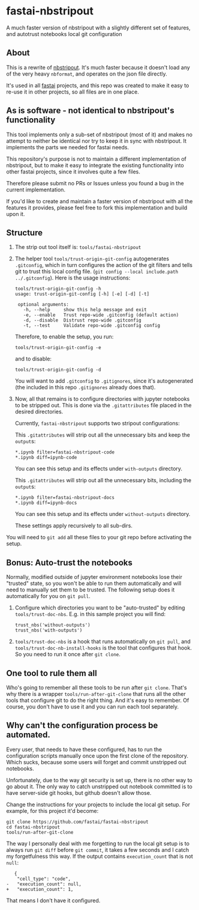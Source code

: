 # fastai-nbstripout

A much faster version of nbstripout with a slightly different set of features, and autotrust notebooks local git configuration

## About

This is a rewrite of [nbstripout](https://github.com/kynan/nbstripout). It's much faster because it doesn't load any of the very heavy `nbformat`, and operates on the json file directly.

It's used in all [fastai](https://github.com/fastai/) projects, and this repo was created to make it easy to re-use it in other projects, so all files are in one place.

## As is software - not identical to nbstripout's functionality

This tool implements only a sub-set of nbstripout (most of it) and makes no attempt to neither be identical nor try to keep it in sync with nbstripout. It implements the parts we needed for fastai needs.

This repository's purpose is not to maintain a different implementation of nbstripout, but to make it easy to integrate the existing functionality into other fastai projects, since it involves quite a few files. 

Therefore please submit no PRs or Issues unless you found a bug in the current implementation. 

If you'd like to create and maintain a faster version of nbstripout with all the features it provides, please feel free to fork this implementation and build upon it.

## Structure

1. The strip out tool itself is: `tools/fastai-nbstripout`

2. The helper tool `tools/trust-origin-git-config` autogenerates `.gitconfig`, which in turn configures the action of the git filters and tells git to trust this local config file. (`git config --local include.path ../.gitconfig`). Here is the usage instructions:

   ```
   tools/trust-origin-git-config -h
   usage: trust-origin-git-config [-h] [-e] [-d] [-t]

    optional arguments:
      -h, --help     show this help message and exit
      -e, --enable   Trust repo-wide .gitconfig (default action)
      -d, --disable  Distrust repo-wide .gitconfig
      -t, --test     Validate repo-wide .gitconfig config
   ```

   Therefore, to enable the setup, you run:
   ```
   tools/trust-origin-git-config -e
   ```
   and to disable:
   ```
   tools/trust-origin-git-config -d
   ```
   You will want to add `.gitconfig` to `.gitignores`, since it's autogenerated (the included in this repo `.gitignores` already does that).

3. Now, all that remains is to configure directories with jupyter notebooks to be stripped out. This is done via the `.gitattributes` file placed in the desired directories.

   Currently, `fastai-nbstripout` supports two stripout configurations:

   This `.gitattributes` will strip out all the unnecessary bits and keep the `output`s:
   ```
   *.ipynb filter=fastai-nbstripout-code
   *.ipynb diff=ipynb-code
   ```
   You can see this setup and its effects under `with-outputs` directory.

   This `.gitattributes` will strip out all the unnecessary bits, including the `output`s:

   ```
   *.ipynb filter=fastai-nbstripout-docs
   *.ipynb diff=ipynb-docs
   ```
   You can see this setup and its effects under `without-outputs` directory.

   These settings apply recursively to all sub-dirs.

You will need to `git add` all these files to your git repo before activating the setup.

## Bonus: Auto-trust the notebooks

Normally, modified outside of jupyter environment notebooks lose their "trusted" state, so you won't be able to run them automatically and will need to manually set them to be trusted. The following setup does it automatically for you on `git pull`.

1. Configure which directories you want to be "auto-trusted" by editing `tools/trust-doc-nbs`. E.g. in this sample project you will find:

   ```
   trust_nbs('without-outputs')
   trust_nbs('with-outputs')
   ```

2. `tools/trust-doc-nbs` is a hook that runs automatically on `git pull`, and `tools/trust-doc-nb-install-hooks` is the tool that configures that hook. So you need to run it once after `git clone`.

## One tool to rule them all

Who's going to remember all these tools to be run after `git clone`. That's why there is a wrapper `tools/run-after-git-clone` that runs all the other tools that configure git to do the right thing. And it's easy to remember. Of course, you don't have to use it and you can run each tool separately.

## Why can't the configuration process be automated.

Every user, that needs to have these configured, has to run the configuration scripts manually once upon the first clone of the repository. Which sucks, because some users will forget and commit unstripped out notebooks.

Unfortunately, due to the way git security is set up, there is no other way to go about it. The only way to catch unstripped out notebook committed is to have server-side git hooks, but github doesn't allow those.

Change the instructions for your projects to include the local git setup. For example, for this project it'd become:

   ```
   git clone https://github.com/fastai/fastai-nbstripout
   cd fastai-nbstripout
   tools/run-after-git-clone
   ```

The way I personally deal with me forgetting to run the local git setup is to always run `git diff` before `git commit`, it takes a few seconds and I catch my forgetfulness this way. If the output contains `execution_count` that is not `null`:

   ```
      {
       "cell_type": "code",
   -   "execution_count": null,
   +   "execution_count": 1,
   ```
That means I don't have it configured.
